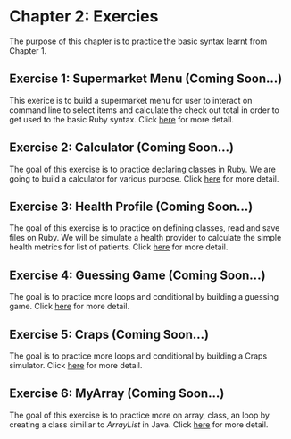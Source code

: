 # Chapter 2: Exercies
The purpose of this chapter is to practice the basic syntax learnt from Chapter 1.

## Exercise 1: Supermarket Menu (Coming Soon...)
This exerice is to build a supermarket menu for user to interact on command line to select items and calculate the check out total in order to get used to the basic Ruby syntax. Click <a href="https://github.com/jacquessham/ruby_basic/tree/main/ch2/ex1_supermarket">here</a> for more detail.

## Exercise 2: Calculator (Coming Soon...)
The goal of this exercise is to practice declaring classes in Ruby. We are going to build a calculator for various purpose. Click <a href="https://github.com/jacquessham/ruby_basic/tree/main/ch2/ex2_calculator">here</a> for more detail.

## Exercise 3: Health Profile (Coming Soon...)
The goal of this exercise is to practice on defining classes, read and save files on Ruby. We will be simulate a health provider to calculate the simple health metrics for list of patients. Click <a href="https://github.com/jacquessham/ruby_basic/tree/main/ch2/ex3_healthprofile">here</a> for more detail.

## Exercise 4: Guessing Game (Coming Soon...)
The goal is to practice more loops and conditional by building a guessing game. Click <a href="https://github.com/jacquessham/ruby_basic/tree/main/ch2/ex4_guessing">here</a> for more detail.

## Exercise 5: Craps (Coming Soon...)
The goal is to practice more loops and conditional by building a Craps simulator. Click <a href="https://github.com/jacquessham/ruby_basic/tree/main/ch2/ex5_craps">here</a> for more detail.

## Exercise 6: MyArray (Coming Soon...)
The goal of this exercise is to practice more on array, class, an loop by creating a class similiar to <i>ArrayList</i> in Java. Click <a href="https://github.com/jacquessham/ruby_basic/tree/main/ch2/ex6_myarray">here</a> for more detail.
